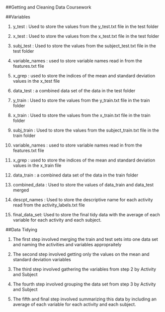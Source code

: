 ##Getting and Cleaning Data Coursework

##Variables

1. y_test : Used to store the values from the y_test.txt file in the test folder

2. x_test : Used to store the values from the x_test.txt file in the test folder

3. subj_test : Used to store the values from the subject_test.txt file in the test folder

4. variable_names : used to store variable names read in from the features.txt file 

5. x_grep : used to store the indices of the mean and standard deviation values in the x_test file

6. data_test : a combined data set of the data in the test folder

7. y_train : Used to store the values from the y_train.txt file in the train folder

8. x_train : Used to store the values from the x_train.txt file in the train folder

9. subj_train : Used to store the values from the subject_train.txt file in the train folder

10. variable_names : used to store variable names read in from the features.txt file 

11. x_grep : used to store the indices of the mean and standard deviation values in the x_train file

12. data_train : a combined data set of the data in the train folder

13. combined_data : Used to store the values of data_train and data_test merged

14. descpt_names : Used to store the descriptive name for each activity read from the activity_labels.txt file

15. final_data_set: Used to store the final tidy data with the average of each variable for each activity and each subject.


##Data Tidying

1. The first step involved merging the train and test sets into one data set and naming the activities and variables appropraitely

2. The second step involved getting only the values on the mean and standard deviation variables

3. The third step involved gathering the variables from step 2 by Activity and Subject

4. The fourth step involved grouping the data set from step 3 by Activity and Subject

5. The fifth and final step involved summarizing this data by including an average of each variable for each activity and each subject.